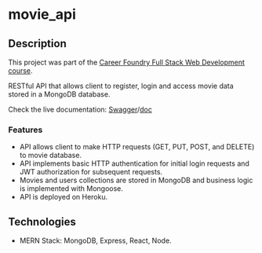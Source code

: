 # movie_api

## Description

This project was part of the [Career Foundry Full Stack Web Development course](https://careerfoundry.com/en/courses/become-a-web-developer/).

RESTful API that allows client to register, login and access movie data stored in a MongoDB database. 

Check the live documentation: [Swagger](https://myflixapi92.herokuapp.com/documentation/)/[doc](https://myflixapi92.herokuapp.com/documentation.html)

### Features

- API allows client to make HTTP requests (GET, PUT, POST, and DELETE) to movie database.
- API implements basic HTTP authentication for initial login requests and JWT authorization for subsequent requests.
- Movies and users collections are stored in MongoDB and business logic is implemented with Mongoose.
- API is deployed on Heroku.

## Technologies

- MERN Stack: MongoDB, Express, React, Node.
